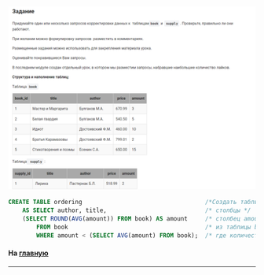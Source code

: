 

<img src="../art/1.5.10.task.png" alt="solution" >

```sql
CREATE TABLE ordering                                   /*Создать таблицу заказ (ordering) */
    AS SELECT author, title,                            /* столбцы */
    (SELECT ROUND(AVG(amount)) FROM book) AS amount     /* столбец amount как среднее значение из таблицы book*/
        FROM book                                       /* из таблицы book */
        WHERE amount < (SELECT AVG(amount) FROM book);  /* где количество меньше среднего (убираем лишние строки) */
```


#### На [главную](https://github.com/BEPb/stepik_sql#readme)

---


